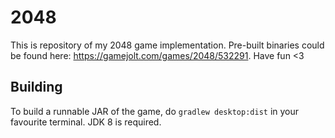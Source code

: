 # 2048
This is repository of my 2048 game implementation. Pre-built binaries could be found here: https://gamejolt.com/games/2048/532291. Have fun <3
## Building
To build a runnable JAR of the game, do `gradlew desktop:dist` in your favourite terminal. JDK 8 is required.
